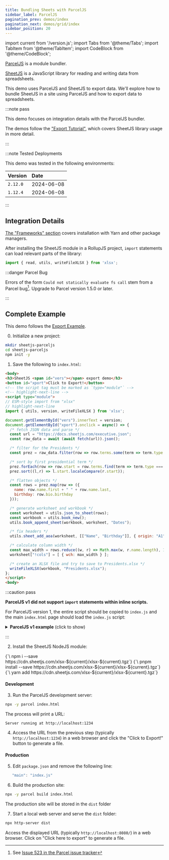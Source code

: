 ```yaml
---
title: Bundling Sheets with ParcelJS
sidebar_label: ParcelJS
pagination_prev: demos/index
pagination_next: demos/grid/index
sidebar_position: 20
---
```


import current from '/version.js';
import Tabs from '@theme/Tabs';
import TabItem from '@theme/TabItem';
import CodeBlock from '@theme/CodeBlock';

[ParcelJS](https://parceljs.org/) is a module bundler.

[SheetJS](https://sheetjs.com) is a JavaScript library for reading and writing
data from spreadsheets.

This demo uses ParcelJS and SheetJS to export data. We'll explore how to bundle
SheetJS in a site using ParcelJS and how to export data to spreadsheets.

:::note pass

This demo focuses on integration details with the ParcelJS bundler.

The demos follow the ["Export Tutorial"](/docs/getting-started/examples/export),
which covers SheetJS library usage in more detail.

:::

:::note Tested Deployments

This demo was tested in the following environments:

| Version  | Date       |
|:---------|:-----------|
| `2.12.0` | 2024-06-08 |
| `1.12.4` | 2024-06-08 |

:::

## Integration Details

[The "Frameworks" section](/docs/getting-started/installation/frameworks) covers
installation with Yarn and other package managers.

After installing the SheetJS module in a RollupJS project, `import` statements
can load relevant parts of the library:

```js
import { read, utils, writeFileXLSX } from 'xlsx';
```

:::danger Parcel Bug

Errors of the form `Could not statically evaluate fs call` stem from a Parcel
bug[^1]. Upgrade to Parcel version 1.5.0 or later.

:::

## Complete Example

This demo follows the [Export Example](/docs/getting-started/examples/export).

0) Initialize a new project:

```bash
mkdir sheetjs-parceljs
cd sheetjs-parceljs
npm init -y
```

1) Save the following to `index.html`:

```html title="index.html"
<body>
<h3>SheetJS <span id="vers"></span> export demo</h3>
<button id="xport">Click to Export!</button>
<!-- the script tag must be marked as `type="module"` -->
<!-- highlight-next-line -->
<script type="module">
// ESM-style import from "xlsx"
// highlight-next-line
import { utils, version, writeFileXLSX } from 'xlsx';

document.getElementById("vers").innerText = version;
document.getElementById("xport").onclick = async() => {
  /* fetch JSON data and parse */
  const url = "https://docs.sheetjs.com/executive.json";
  const raw_data = await (await fetch(url)).json();

  /* filter for the Presidents */
  const prez = raw_data.filter(row => row.terms.some(term => term.type === "prez"));

  /* sort by first presidential term */
  prez.forEach(row => row.start = row.terms.find(term => term.type === "prez").start);
  prez.sort((l,r) => l.start.localeCompare(r.start));

  /* flatten objects */
  const rows = prez.map(row => ({
    name: row.name.first + " " + row.name.last,
    birthday: row.bio.birthday
  }));

  /* generate worksheet and workbook */
  const worksheet = utils.json_to_sheet(rows);
  const workbook = utils.book_new();
  utils.book_append_sheet(workbook, worksheet, "Dates");

  /* fix headers */
  utils.sheet_add_aoa(worksheet, [["Name", "Birthday"]], { origin: "A1" });

  /* calculate column width */
  const max_width = rows.reduce((w, r) => Math.max(w, r.name.length), 10);
  worksheet["!cols"] = [ { wch: max_width } ];

  /* create an XLSX file and try to save to Presidents.xlsx */
  writeFileXLSX(workbook, "Presidents.xlsx");
};
</script>
<body>
```

:::caution pass

**ParcelJS v1 did not support `import` statements within inline scripts.**

For ParcelJS version 1, the entire script should be copied to `index.js` and the
main `index.html` page should load the `index.js` script:

<details>
  <summary><b>ParcelJS v1 example</b> (click to show)</summary>

```html title="index.html"
<body>
<h3>SheetJS <span id="vers"></span> export demo</h3>
<button id="xport">Click to Export!</button>
<script src="index.js" type="module"></script>
<body>
```

```js title="index.js"
// ESM-style import from "xlsx"
import { utils, version, writeFileXLSX } from 'xlsx';

document.getElementById("vers").innerText = version;
document.getElementById("xport").onclick = async() => {
  /* fetch JSON data and parse */
  const url = "https://docs.sheetjs.com/executive.json";
  const raw_data = await (await fetch(url)).json();

  /* filter for the Presidents */
  const prez = raw_data.filter(row => row.terms.some(term => term.type === "prez"));

  /* sort by first presidential term */
  prez.forEach(row => row.start = row.terms.find(term => term.type === "prez").start);
  prez.sort((l,r) => l.start.localeCompare(r.start));

  /* flatten objects */
  const rows = prez.map(row => ({
    name: row.name.first + " " + row.name.last,
    birthday: row.bio.birthday
  }));

  /* generate worksheet and workbook */
  const worksheet = utils.json_to_sheet(rows);
  const workbook = utils.book_new();
  utils.book_append_sheet(workbook, worksheet, "Dates");

  /* fix headers */
  utils.sheet_add_aoa(worksheet, [["Name", "Birthday"]], { origin: "A1" });

  /* calculate column width */
  const max_width = rows.reduce((w, r) => Math.max(w, r.name.length), 10);
  worksheet["!cols"] = [ { wch: max_width } ];

  /* create an XLSX file and try to save to Presidents.xlsx */
  writeFileXLSX(workbook, "Presidents.xlsx");
};
```

</details>

:::

2) Install the SheetJS NodeJS module:

<Tabs groupId="pm">
  <TabItem value="npm" label="npm">
<CodeBlock language="bash">{`\
npm i --save https://cdn.sheetjs.com/xlsx-${current}/xlsx-${current}.tgz`}
</CodeBlock>
  </TabItem>
  <TabItem value="pnpm" label="pnpm">
<CodeBlock language="bash">{`\
pnpm install --save https://cdn.sheetjs.com/xlsx-${current}/xlsx-${current}.tgz`}
</CodeBlock>
  </TabItem>
  <TabItem value="yarn" label="Yarn" default>
<CodeBlock language="bash">{`\
yarn add https://cdn.sheetjs.com/xlsx-${current}/xlsx-${current}.tgz`}
</CodeBlock>
  </TabItem>
</Tabs>

#### Development

3) Run the ParcelJS development server:

```bash
npx -y parcel index.html
```

The process will print a URL:

```
Server running at http://localhost:1234
```

4) Access the URL from the previous step (typically `http://localhost:1234`) in
a web browser and click the "Click to Export!" button to generate a file.

#### Production

5) Edit `package.json` and remove the following line:

```js title="package.json (search for this line and remove)"
   "main": "index.js"
```

6) Build the production site:

```bash
npx -y parcel build index.html
```

The production site will be stored in the `dist` folder

7) Start a local web server and serve the `dist` folder:

```bash
npx http-server dist
```

Access the displayed URL (typically `http://localhost:8080/`) in a web browser.
Click on "Click here to export" to generate a file.

[^1]: See [Issue 523 in the Parcel issue tracker](https://github.com/parcel-bundler/parcel/pull/523#issuecomment-357486164)